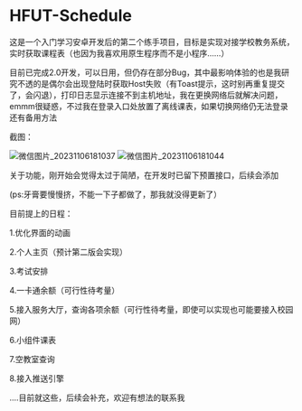 # HFUT-Schedule
这是一个入门学习安卓开发后的第二个练手项目，目标是实现对接学校教务系统，实时获取课程表（也因为我喜欢用原生程序而不是小程序……）

目前已完成2.0开发，可以日用，但仍存在部分Bug，其中最影响体验的也是我研究不透的是偶尔会出现登陆时获取Host失败（有Toast提示，这时别再重复提交了，会闪退），打印日志显示连接不到主机地址，我在更换网络后就解决问题，emmm很疑惑，不过我在登录入口处放置了离线课表，如果切换网络仍无法登录还有备用方法

截图：

![微信图片_20231106181037](https://github.com/Chiu-xaH/HFUT-Schedule/assets/116127902/b19f3fd1-a16e-45ea-ba08-7cd3cb2a6b93)
![微信图片_20231106181044](https://github.com/Chiu-xaH/HFUT-Schedule/assets/116127902/ef102211-0d4f-4257-9f01-d228712ad14f)

关于功能，刚开始会觉得太过于简陋，在开发时已留下预置接口，后续会添加

(ps:牙膏要慢慢挤，不能一下子都做了，那我就没得更新了）

目前提上的日程：

1.优化界面的动画

2.个人主页（预计第二版会实现）

3.考试安排

4.一卡通余额（可行性待考量）

5.接入服务大厅，查询各项余额（可行性待考量，即使可以实现也可能要接入校园网）

6.小组件课表

7.空教室查询

8.接入推送引擎


....目前就这些，后续会补充，欢迎有想法的联系我


